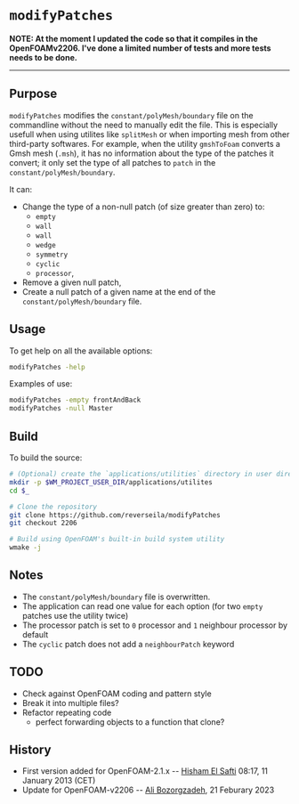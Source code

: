 # `modifyPatches`

**NOTE: At the moment I updated the code so that it compiles in the
OpenFOAMv2206. I've done a limited number of tests and more tests needs to be done.**

---

## Purpose

`modifyPatches` modifies the `constant/polyMesh/boundary` file on the commandline without the need to manually edit the file. This is especially usefull when using utilites like `splitMesh` or when importing mesh from other third-party softwares. For example, when the utility `gmshToFoam` converts a Gmsh mesh (`.msh`), it has no information about the type of the patches it convert; it only set the type of all patches to `patch` in the `constant/polyMesh/boundary`.

It can:
- Change the type of a non-null patch (of size greater than zero) to:
  - `empty`
  - `wall`
  - `wall`
  - `wedge`
  - `symmetry`
  - `cyclic`
  - `processor`,
- Remove a given null patch,
- Create a null patch of a given name at the end of the
`constant/polyMesh/boundary` file.


## Usage

To get help on all the available options:

```sh
modifyPatches -help
```

Examples of use:

```sh
modifyPatches -empty frontAndBack
modifyPatches -null Master
```


## Build

To build the source:

```sh
# (Optional) create the `applications/utilities` directory in user directory
mkdir -p $WM_PROJECT_USER_DIR/applications/utilites
cd $_

# Clone the repository
git clone https://github.com/reverseila/modifyPatches
git checkout 2206

# Build using OpenFOAM's built-in build system utility
wmake -j
```


## Notes

- The `constant/polyMesh/boundary` file is overwritten.
- The application can read one value for each option (for two `empty` patches use the utility twice)
- The processor patch is set to `0` processor and `1` neighbour
 processor by default
- The `cyclic` patch does not add a `neighbourPatch` keyword


## TODO

- Check against OpenFOAM coding and pattern style
- Break it into multiple files?
- Refactor repeating code
  - perfect forwarding objects to a function that clone?


## History

- First version added for OpenFOAM-2.1.x -- [Hisham El Safti](hsafti@gmail.com) 08:17, 11 January 2013 (CET)
- Update for OpenFOAM-v2206 -- [Ali Bozorgzadeh](https://github.com/reverseila/), 21 Feburary 2023
